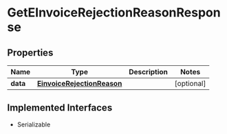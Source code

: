 

# GetEInvoiceRejectionReasonResponse


## Properties

Name | Type | Description | Notes
------------ | ------------- | ------------- | -------------
**data** | [**EinvoiceRejectionReason**](EinvoiceRejectionReason.md) |  |  [optional]


## Implemented Interfaces

* Serializable


